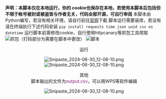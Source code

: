 **声明：本脚本仅在本地运行，你的 cookie也保存在本地，若使用本脚本后包括但不限于帐号被封或被盗皆与作者无关，代码全部开源，可自行审阅**
本脚本由Python编写，若没有相关环境，请自行前往[官网](https://www.python.org/)下截
脚本运行需要装库，若没有请在终端执行下述代码安装
```pip install requests time json uuid csv os datetime```
运行脚本前需修改cookie，自行使用httpcanary等抓包工具爬取
![抓包（打码部分为需要在脚本中更改）](https://img.picui.cn/free/2024/06/30/6680d74d19767.jpg)
![脚本](https://img.picui.cn/free/2024/06/30/6680d86232c87.png)
 <center>运行<center> 

  ![Snipaste_2024-06-30_12-08-10.png](https://img.picui.cn/free/2024/06/30/6680dd803d629.png)
![Snipaste_2024-06-30_12-08-10.png](https://img.picui.cn/free/2024/06/30/6680dd803d629.png)

<center>其他<center> 
脚本输出的文件为<font color= #871F78>output.csv</font>，可以用WPS等软件编辑

![Snipaste_2024-06-30_12-08-10.png](https://img.picui.cn/free/2024/06/30/6680dd803d629.png)

